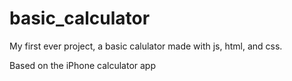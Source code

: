 # basic_calculator
My first ever project, a basic calulator made with js, html, and css.

Based on the iPhone calculator app 
